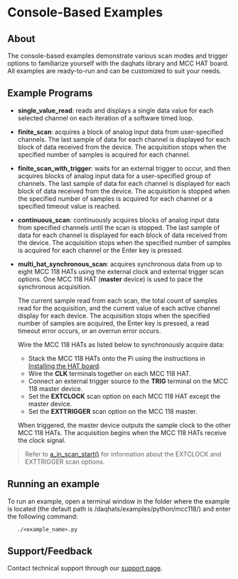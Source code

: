 # Console-Based Examples

## About
The console-based examples demonstrate various scan modes and 
trigger options to familiarize yourself with the daqhats library and 
MCC HAT board. All examples are ready-to-run and can be customized
to suit your needs.

## Example Programs
- **single_value_read**: reads and displays a single data value for each 
selected channel on each iteration of a software timed loop.

- **finite_scan**: acquires a block of analog input data from user-specified 
channels. The last sample of data for each channel is displayed for each block 
of data received from the device. The acquisition stops when the specified 
number of samples is acquired for each channel.

- **finite_scan_with_trigger**: waits for an external trigger to occur, and 
then acquires blocks of analog input data for a user-specified group of 
channels. The last sample of data for each channel is displayed for each block of data 
received from the device. The acquisition is stopped when the specified number 
of samples is acquired for each channel or a specified timeout value is 
reached.

- **continuous_scan**: continuously acquires blocks of analog input data from 
specified channels until the scan is stopped. The last sample of data
for each channel is displayed for each block of data received from the 
device. The acquisition stops when the specified number of samples is 
acquired for each channel or the Enter key is pressed. 

- **multi_hat_synchronous_scan**: acquires synchronous data from up to 
eight MCC 118 HATs using the external clock and external trigger scan options.
One MCC 118 HAT (**master** device) is used to pace the synchronous acquisition.

    The current sample read from each scan, the total count of samples read 
for the acquisition, and the current value of each active channel display
for each device. The acquisition stops when the specified number of samples are acquired, 
the Enter key is pressed, a read timeout error occurs, or an overrun error
occurs. 

  Wire the MCC 118 HATs as listed below to synchronously acquire data:
  * Stack the MCC 118 HATs onto the Pi using the instructions in 
  [Installing the HAT board](https://www.mccdaq.com/PDFs/Manuals/DAQ-HAT/hardware.html).
  * Wire the **CLK** terminals together on each MCC 118 HAT.
  * Connect an external trigger source to the **TRIG** terminal on the MCC 118 
master device.
  * Set the **EXTCLOCK** scan option on each MCC 118 HAT except the master device.
  * Set the **EXTTRIGGER** scan option on the MCC 118 master.

   When triggered, the master device outputs the sample clock to the other MCC 118
HATs. The acquisition begins when the MCC 118 HATs receive the clock signal.

> Refer to 
[a_in_scan_start()](https://www.mccdaq.com/PDFs/Manuals/DAQ-HAT//python.html#daqhats.mcc118.a_in_scan_start) 
for information about the EXTCLOCK and EXTTRIGGER scan options.

## Running an example
To run an example, open a terminal window in the folder where the example is located 
(the default path is /daqhats/examples/python/mcc118/) and enter the following command:

```
   ./<example_name>.py
```

## Support/Feedback
Contact technical support through our [support page](https://www.mccdaq.com/support/support_form.aspx).